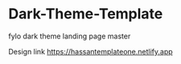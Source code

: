 # Dark-Theme-Template
fylo dark theme landing page master

Design link https://hassantemplateone.netlify.app
